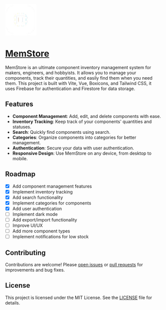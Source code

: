 <img src="./public/MemStore-White.png" alt="MemStore Logo" width="100"/>

# [MemStore](https://memstore.vercel.app/)

MemStore is an ultimate component inventory management system for makers, engineers, and hobbyists. It allows you to manage your components, track their quantities, and easily find them when you need them. This project is built with Vite, Vue, Boxicons, and Tailwind CSS, it uses Firebase for authentication and Firestore for data storage.

## Features
- **Component Management**: Add, edit, and delete components with ease.
- **Inventory Tracking**: Keep track of your components' quantities and statuses.
- **Search**: Quickly find components using search.
- **Categories**: Organize components into categories for better management.
- **Authentication**: Secure your data with user authentication.
- **Responsive Design**: Use MemStore on any device, from desktop to mobile.

## Roadmap
- [x] Add component management features
- [x] Implement inventory tracking
- [x] Add search functionality
- [x] Implement categories for components
- [x] Add user authentication
- [ ] Implement dark mode
- [ ] Add export/import functionality
- [ ] Improve UI/UX
- [ ] Add more component types
- [ ] Implement notifications for low stock

## Contributing
Contributions are welcome! Please [open issues](https://github.com/leecheeyong/memstore/issues) or [pull requests](https://github.com/leecheeyong/memstore/pulls) for improvements and bug fixes.

## License
This project is licensed under the MIT License. See the [LICENSE](./LICENSE) file for details.
